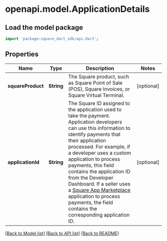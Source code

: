 # openapi.model.ApplicationDetails

## Load the model package
```dart
import 'package:square_dart_sdk/api.dart';
```

## Properties
Name | Type | Description | Notes
------------ | ------------- | ------------- | -------------
**squareProduct** | **String** | The Square product, such as Square Point of Sale (POS),  Square Invoices, or Square Virtual Terminal. | [optional] 
**applicationId** | **String** | The Square ID assigned to the application used to take the payment.  Application developers can use this information to identify payments that  their application processed.  For example, if a developer uses a custom application to process payments,  this field contains the application ID from the Developer Dashboard.  If a seller uses a [Square App Marketplace](https://developer.squareup.com/docs/app-marketplace)  application to process payments, the field contains the corresponding application ID. | [optional] 

[[Back to Model list]](../README.md#documentation-for-models) [[Back to API list]](../README.md#documentation-for-api-endpoints) [[Back to README]](../README.md)


